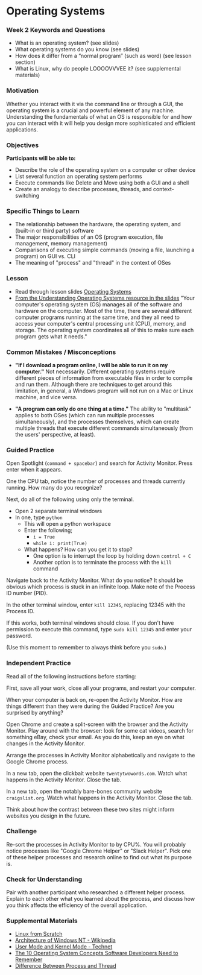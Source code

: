 # Operating Systems

### Week 2 Keywords and Questions

- What is an operating system? (see slides)
- What operating systems do you know (see slides)
- How does it differ from a “normal program” (such as word) (see lesson section)
- What is Linux, why do people LOOOOVVVEE it? (see supplemental materials)

### Motivation

Whether you interact with it via the command line or through a GUI, the operating system is a crucial and powerful element of any machine. Understanding the fundamentals of what an OS is responsible for and how you can interact with it will help you design more sophisticated and efficient applications.

### Objectives

**Participants will be able to:**

- Describe the role of the operating system on a computer or other device
- List several function an operating system performs
- Execute commands like Delete and Move using both a GUI and a shell
- Create an analogy to describe processes, threads, and context-switching

### Specific Things to Learn

- The relationship between the hardware, the operating system, and (built-in or third party) software
- The major responsibilities of an OS (program execution, file management, memory management)
- Comparisons of executing simple commands (moving a file, launching a program) on GUI vs. CLI
- The meaning of "process" and "thread" in the context of OSes

### Lesson

- Read through lesson slides [Operating Systems](https://docs.google.com/presentation/d/1lHxgrmb1M58f7ww51_xJT8ZeB0izVfMEeZnSLsH2YmU/edit?usp=sharing)
- [From the Understanding Operating Systems resource in the slides](https://edu.gcfglobal.org/en/computerbasics/understanding-operating-systems/1/#) "Your computer's operating system (OS) manages all of the software and hardware on the computer. Most of the time, there are several different computer programs running at the same time, and they all need to access your computer's central processing unit (CPU), memory, and storage. The operating system coordinates all of this to make sure each program gets what it needs."

### Common Mistakes / Misconceptions

- **"If I download a program online, I will be able to run it on my computer."** Not necessarily. Different operating systems require different pieces of information from executable files in order to compile and run them. Although there are techniques to get around this limitation, in general, a Windows program will not run on a Mac or Linux machine, and vice versa.

- **"A program can only do one thing at a time."** The ability to "multitask" applies to both OSes (which can run multiple processes simultaneously), and the processes themselves, which can create multiple threads that execute different commands simultaneously (from the users' perspective, at least).

### Guided Practice

Open Spotlight (`command + spacebar`) and search for Activity Monitor. Press enter when it appears.

One the CPU tab, notice the number of processes and threads currently running. How many do you recognize?

Next, do all of the following using only the terminal.

- Open 2 separate terminal windows
- In one, type `python`
  - This will open a python workspace
  - Enter the following;
    - `i = True`
    - `while i: print(True)`
  - What happens? How can you get it to stop?
    - One option is to interrupt the loop by holding down `control + C`
    - Another option is to terminate the process with the `kill` command

Navigate back to the Activity Monitor. What do you notice? It should be obvious which process is stuck in an infinite loop. Make note of the Process ID number (PID).

In the other terminal window, enter `kill 12345`, replacing 12345 with the Process ID.

If this works, both terminal windows should close. If you don't have permission to execute this command, type `sudo kill 12345` and enter your password.

(Use this moment to remember to always think before you `sudo`.)

### Independent Practice

Read all of the following instructions before starting:

First, save all your work, close all your programs, and restart your computer.

When your computer is back on, re-open the Activity Monitor. How are things different than they were during the Guided Practice? Are you surprised by anything?

Open Chrome and create a split-screen with the browser and the Activity Monitor. Play around with the browser: look for some cat videos, search for something eBay, check your email. As you do this, keep an eye on what changes in the Activity Monitor.

Arrange the processes in Activity Monitor alphabetically and navigate to the Google Chrome process.

In a new tab, open the clickbait website `twentytwowords.com`. Watch what happens in the Activity Monitor. Close the tab.

In a new tab, open the notably bare-bones community website `craigslist.org`. Watch what happens in the Activity Monitor. Close the tab.

Think about how the contrast between these two sites might inform websites you design in the future.

### Challenge

Re-sort the processes in Activity Monitor to by CPU%. You will probably notice processes like "Google Chrome Helper" or "Slack Helper". Pick one of these helper processes and research online to find out what its purpose is.

### Check for Understanding

Pair with another participant who researched a different helper process. Explain to each other what you learned about the process, and discuss how you think affects the efficiency of the overall application.

### Supplemental Materials

- [Linux from Scratch](http://linuxfromscratch.org/lfs/read.html)
- [Architecture of Windows NT - Wikipedia](https://en.wikipedia.org/wiki/Architecture_of_Windows_NT)
- [User Mode and Kernel Mode - Technet](https://msdn.microsoft.com/en-us/windows/hardware/drivers/gettingstarted/user-mode-and-kernel-mode)
- [The 10 Operating System Concepts Software Developers Need to Remember](https://medium.com/cracking-the-data-science-interview/the-10-operating-system-concepts-software-developers-need-to-remember-480d0734d710)
- [Difference Between Process and Thread](https://www.youtube.com/watch?v=O3EyzlZxx3g)
